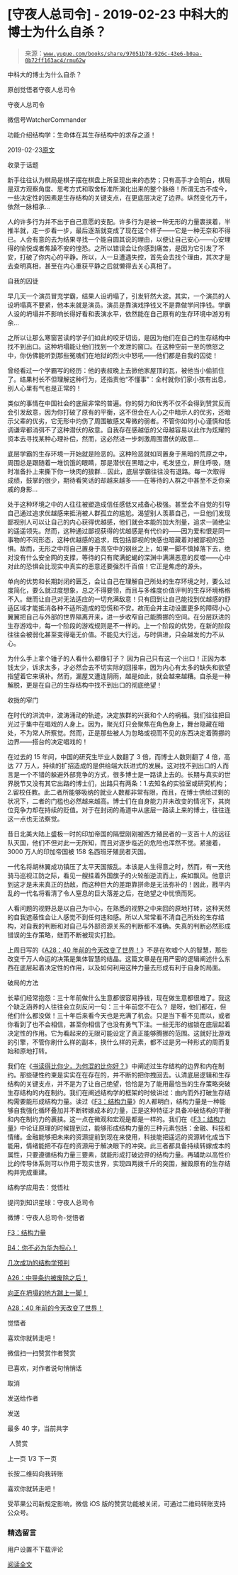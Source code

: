 # [守夜人总司令] - 2019-02-23 中科大的博士为什么自杀？

> 来源：[`www.yuque.com/books/share/97051b78-926c-43e6-b0aa-0b72ff163ac4/rmu62w`](https://www.yuque.com/books/share/97051b78-926c-43e6-b0aa-0b72ff163ac4/rmu62w)



中科大的博士为什么自杀？ 

原创觉悟者守夜人总司令 

守夜人总司令 

微信号WatcherCommander 

功能介绍结构学：生命体在其生存结构中的求存之道！ 

2019-02-23[原文](https://mp.weixin.qq.com/s?__biz=MzAxNDk1NjI2Mw==&mid=2247484315&idx=1&sn=035b48412d69e31f4c6dc098de789d83&chksm=9b8a2013acfda90563d4168b3b10fd4df660235df2e64da899fb0a27b76e8db097046a840d30&scene=27#wechat_redirect&cpage=409) 

收录于话题 

新手往往认为棋局是棋子摆在棋盘上所呈现出来的态势；只有高手才会明白，棋局是双方观察角度、思考方式和取舍标准所演化出来的整个脉络！所谓无古不成今，一些决定性的因素是生存结构的关键支点，在更底层决定了边界。纵然变化万千，依然一脉相承… 

人的许多行为并不出于自己意愿的支配。许多行为是被一种无形的力量裹挟着，半推半就，走一步看一步，最后逐渐就变成了现在这个样子——它是一种无奈和不得已。人会有意的去为结果寻找一个能自圆其说的理由，以便让自己安心——心安理得的愉悦或者焦躁不安的惶恐。之所以错误会让你感到痛苦，是因为它引发了不安，打破了你内心的平静。所以，人一旦遭遇失控，首先会去找个理由，其次才是去查明真相，甚至在内心重获平静之后就懒得去关心真相了。 

自我的囚徒 

早几天一个演员冒充学霸，结果人设坍塌了，引发轩然大波。其实，一个演员的人设坍塌真不要紧，他本来就是演员。演员是靠演戏挣钱又不是靠做学问挣钱。学霸人设的坍塌并不影响长得好看和表演水平，依然能在自己原有的生存环境中游刃有余… 

之所以让那么寒窗苦读的学子们如此的咬牙切齿，是因为他们在自己的生存结构中找不到出口。这种坍塌能让他们找到一个发泄的窗口。在这种空前一至的愤怒之中，你仿佛能听到那些冤魂们在地狱的烈火中怒吼——他们都是自我的囚徒！ 

曾经看过一个学霸写的经历：他的表叔晚上去掀他家屋顶的瓦，被他当小偷抓住了。结果村长不但理解这种行为，还指责他“不懂事”：全村就你们家小孩有出息，别人心里有气也是正常的！ 

类似的事情在中国社会的底层非常的普遍。你的努力和优秀不仅不会得到赞赏反而会引发敌意，因为你打破了原有的平衡，这不但会在人心之中暗示人的优劣，还暗示父辈的优劣，它无形中灼伤了周围敏感又卑微的弱者。不管你如何小心谨慎和低调谦卑都消弭不了这种潜伏的敌意。自我存在感越低的父母越容易以此作为炫耀的资本去寻找某种心理补偿，然而，这必然进一步刺激周围潜伏的敌意… 

底层学霸的生存环境一开始就是险恶的。这种险恶就如同置身于黑暗的荒原之中，周围总是跟随着一堆饥饿的眼睛，那是潜伏在黑暗之中，毛发竖立，屏住呼吸，随时准备扑上来撕下你一块肉的狼群… 因此，底层学霸往往没有退路。每一次取得成绩，鼓掌的很少，期待看笑话的却越来越多——在等待的人群之中甚至不乏你亲戚的身影… 

处于这种环境之中的人往往被塑造成信任感低又戒备心极强。甚至会不自觉的引导自己通过追求优越感来抵消被人群孤立的尴尬。渴望别人羡慕自己，一旦他们发现鄙视别人可以让自己的内心获得优越感，他们就会本能的加大剂量，追求一骑绝尘的遥遥领先。然而，这种通过鄙视获得的优越感是有代价的——因为爱和恨是同一事物的不同形态，这种优越感的追求，既包括鄙视的快感也暗藏着对被鄙视的恐惧。故而，无形之中将自己置身于高空中的钢丝之上，如果一脚不慎掉落下去，绝对没有什么安全网的支撑，等待的只有爬满蛇蝎的深渊中满满恶意的反噬——心中对此的恐惧会比现实中真实的恶意还要强烈千百倍！它正是焦虑的源头。 

单向的优势和长期封闭的匮乏，会让自己在理解自己所处的生存环境之时，要么过度简化，要么就过度想象，总之不得要领，而且与多维度价值评判的生存环境格格不入。继而让自己对无法适应的一切充满敌意！只有回到让自己能找到优越感的舒适区域才能抵消各种不适所造成的恐慌和不安。故而会并主动设置更多的障碍小心翼翼把自己与外部的世界隔离开来，进一步收窄自己能腾挪的空间。在分层跃进的生存游戏中，每一个阶段的游戏规则是不一样的。上一个阶段的优势，在新的阶段往往会被弱化甚至变得毫无价值。不能见大行远，与时俱进，只会越发的力不从心。 

为什么手上拿个锤子的人看什么都像钉子？ 因为自己只有这一个出口！正因为本钱太少，诉求太多，才必然会去不切实际的回报率，因为内心有太多的缺失和欲望指望着它来填补。然而，漏屋又遭连阴雨，越是如此，就会越来越糟。自杀是一种解脱，更是在自己的生存结构中找不到出口的彻底绝望！ 

收拢的窄门 

在时代的洪流中，波涛涌动的轨迹，决定族群的兴衰和个人的祸福。我们往往把目光过于集中在唱戏的人身上。因为，聚光灯只会聚焦在角色身上，舞台隐藏在暗处，不为常人所察觉。然而，正是那些被人为忽略或视而不见的东西决定着腾挪的边界——搭台的决定唱戏的！ 

在过去的 15 年间，中国的研究生毕业人数翻了 3 倍，而博士人数则翻了 4 倍，高达 77 万人，持续的扩招造成的是供给端大跃进式的发展。这对找不到出口的人而言是一个不错的躲避外部竞争的方式，很多博士是一路读上去的。长期与真实的世界脱节又没有其它出路的博士们，出路只有两条：1.去知名的实验室或研究机构；2.留校任教。此二者所能够吸纳的就业人数都非常有限，而且，在博士供给过剩的状况下，二者的门槛也必然越来越高。博士们在自身能力并未改变的情况下，其岗位竞争力却在持续的贬值。对于在封闭的甬道中从底层一路读上来的博士，往往连这一点也无法察觉。 

昔日北美大陆上盛极一时的印加帝国的隔壁刚刚被西方殖民者的一支百十人的远征队灭国，他们不但对此一无所知，而且对逐步临近的危险也浑然不觉。紧接着，3000 万人的印加帝国被 158 名西班牙殖民者灭国。 

一代名将胡林翼成功镇压了太平天国叛乱。本该是人生得意之时，然而，有一天他骑马巡视江防之际，看见一艘挂着外国旗子的火轮船逆流而上，疾如飘风。他意识到这才是未来真正的劲敌，而这种巨大的差距靠拼命是无法弥补的！因此，戡平内乱的一代名将看清了令人窒息的巨大落差之后，在绝望之中忧愤而死。 

人看问题的视野总是以自己为中心，在熟悉的视野之中来回的原地打转，这种天然的自我遮蔽性会让人感觉不到任何违和感。所以人常常看不清自己所处的生存结构，对自我的判断和对自己与外部资源关系的判断都不准确。失真的判断必然形成错误的生存策略，继而不断被现实打脸。 

上周日写的《[A28：40 年前的今天改变了世界！](http://mp.weixin.qq.com/s?__biz=MzAxNDk1NjI2Mw==&mid=2247484305&idx=1&sn=34b19d12210bf9f765c6eb615b787ac6&chksm=9b8a2019acfda90fff45ea8c17ccb37c75e04c7420ad9b303a0fb0069110cee644e6f592d95f&scene=21#wechat_redirect)》不是在吹嘘个人的智慧，那些改变千万人命运的决策是集体智慧的结晶。这篇文章是在用严密的逻辑阐述什么东西在底层起着决定性的作用，以及如何利用这种力量去形成有利于自身的局面。 

破局的方法 

长辈们经常抱怨：三十年前做什么生意都很容易挣钱，现在做生意都很难了。我这个缺乏涵养的人往往会立刻反问一句：三十年前您不在么？ 是呀，他们都在，但他们什么都没做！三十年后来看今天也是充满了机会。只是当下看不见而以，或者你看到了也不会相信，甚至你相信了也没有勇气下注。一些无形的枷锁在底层起着决定性的作用。它为看起来的无限可能设定了真正能够腾挪的范围。这就好比游戏的引擎，不管你刷什么样的副本，换什么样的元素，都不过是另一种形式的周而复始和原地打转。 

我们在《[书读得比你少，为何混的比你好？](http://mp.weixin.qq.com/s?__biz=MzAxNDk1NjI2Mw==&mid=2247484296&idx=1&sn=b0e0f11f50023aa8a20e8eeb51d39e10&chksm=9b8a2000acfda916885455b30687e2f18099abba31c78b2fabb95ca1b89ddc40f2415317d368&scene=21#wechat_redirect)》中阐述过生存结构的边界和内在制约。那些硬性约束是实实在在存在的，并不断的把你拽回去。认清底层逻辑和生存结构的关键支点，并不是为了让自己绝望，恰恰是为了能用最恰当的生存策略突破生存结构的内在制约。我们在阐述结构学的框架的时候讲过：由内而外打破生存结构需要能形成结构力量。读过《[F3：结构力量](http://mp.weixin.qq.com/s?__biz=MzAxNDk1NjI2Mw==&mid=2247484256&idx=1&sn=f10d9c530bfd6ea08b25d4bec657c13a&chksm=9b8a20e8acfda9fee057f2df26790f905c898132cac91d833d14e636edb00c20514d63189a88&scene=21#wechat_redirect)》的人都明白，结构力量是一种能够自我强化循环叠加并不断转嫁成本的力量，正是这种特征才具备冲破结构的平衡和内在制约力的裹挟。这一点在微观和宏观是都是一样的。我们在《[F3：结构力量](http://mp.weixin.qq.com/s?__biz=MzAxNDk1NjI2Mw==&mid=2247484256&idx=1&sn=f10d9c530bfd6ea08b25d4bec657c13a&chksm=9b8a20e8acfda9fee057f2df26790f905c898132cac91d833d14e636edb00c20514d63189a88&scene=21#wechat_redirect)》中论证原理的时候提到过，能够形成结构力量的三种元素包括：金融、科技和情绪。金融能够把未来的资源提前到现在来使用，科技能把遥远的资源转化成当下能用，情绪能把不存在的资源用于解决眼下的冲突。此三者都具备持续转嫁成本的属性，只要遵循结构力量三要素，就能形成打破边界的结构力量。再辅助以高性价比的传导体系则可以作用于现实世界，实现四两拨千斤的突围，摧毁原有的生存结构并完成重建。 

结构学应用去：觉悟社 

提问到知识星球：守夜人总司令  



微博：守夜人总司令-觉悟者 

[F3：结构力量](http://mp.weixin.qq.com/s?__biz=MzAxNDk1NjI2Mw==&mid=2247484256&idx=1&sn=f10d9c530bfd6ea08b25d4bec657c13a&chksm=9b8a20e8acfda9fee057f2df26790f905c898132cac91d833d14e636edb00c20514d63189a88&scene=21#wechat_redirect) 

[B4：你不必为华为担心！](http://mp.weixin.qq.com/s?__biz=MzIzMDYwOTM0Mg==&mid=2247483951&idx=1&sn=7850925e07db502ec2116efe0211318f&chksm=e8b19afedfc613e816bdef573343dbe2127c92d828c071510a8a8b9cb98384cdc7a6dbf8fbdd&scene=21#wechat_redirect) 

[几次成功的结构学预判](http://mp.weixin.qq.com/s?__biz=MzAxNDk1NjI2Mw==&mid=2247484266&idx=1&sn=02ab915e029cbe24d91712f741b3f37c&chksm=9b8a20e2acfda9f4498a5c76204c101ab26e7311f2fb7d3043de108d4ff6e18d72a1c889a569&scene=21#wechat_redirect) 

[A26：中导条约被废除之后！](http://mp.weixin.qq.com/s?__biz=MzAxNDk1NjI2Mw==&mid=2247484277&idx=1&sn=d8ab9b4b84cbc35b890bb468b0f0afd2&chksm=9b8a20fdacfda9eb6b00d830680d3dd3f7cad33fe6b391d238e3ada16cf858da5cb12b0ecd1b&scene=21#wechat_redirect) 

[向正在坍塌的地方踹上一脚！](http://mp.weixin.qq.com/s?__biz=MzAxNDk1NjI2Mw==&mid=2247483789&idx=1&sn=5e44b7b524c3dc4bb7705f49ed0a44a3&chksm=9b8a2205acfdab139e4b1d44ef6702b09c9fbf79505340205d13fbdaa33207a997f54bee0e97&scene=21#wechat_redirect) 

[A28：40 年前的今天改变了世界！](http://mp.weixin.qq.com/s?__biz=MzAxNDk1NjI2Mw==&mid=2247484305&idx=1&sn=34b19d12210bf9f765c6eb615b787ac6&chksm=9b8a2019acfda90fff45ea8c17ccb37c75e04c7420ad9b303a0fb0069110cee644e6f592d95f&scene=21#wechat_redirect) 

觉悟者 

喜欢你就转走吧！ 

微信扫一扫赞赏作者赞赏 

已喜欢，对作者说句悄悄话 

取消 

发送给作者 

发送 

最多 40 字，当前共字 

 人赞赏 

上一页 1/3 下一页 

长按二维码向我转账 

喜欢你就转走吧！ 

受苹果公司新规定影响，微信 iOS 版的赞赏功能被关闭，可通过二维码转账支持公众号。 

### 精选留言 

用户设置不下载评论 

[阅读全文](https://t.zsxq.com/Njm2VFE)